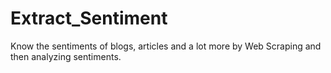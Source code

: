# Extract_Sentiment
Know the sentiments of blogs, articles and a lot more by Web Scraping and then analyzing sentiments. 
